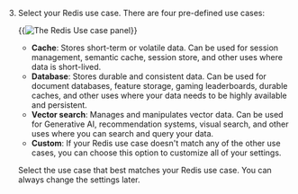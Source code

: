 3. Select your Redis use case. There are four pre-defined use cases:

    {{<image filename="images/rc/create-database-redis-use-cases.png" alt="The Redis Use case panel">}}

    - **Cache**: Stores short-term or volatile data. Can be used for session management, semantic cache, session store, and other uses where data is short-lived.
    - **Database**: Stores durable and consistent data. Can be used for document databases, feature storage, gaming leaderboards, durable caches, and other uses where your data needs to be highly available and persistent.
    - **Vector search**: Manages and manipulates vector data. Can be used for Generative AI, recommendation systems, visual search, and other uses where you can search and query your data.
    - **Custom**: If your Redis use case doesn't match any of the other use cases, you can choose this option to customize all of your settings.

    Select the use case that best matches your Redis use case. You can always change the settings later. 